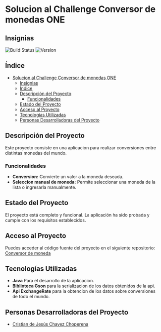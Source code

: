 # Solucion al Challenge Conversor de monedas ONE

## Insignias

![Build Status](https://img.shields.io/badge/build-passing-brightgreen)
![Version](https://img.shields.io/badge/version-1.0.1-blue)

## Índice

- [Solucion al Challenge Conversor de monedas ONE](#solucion-al-challenge-conversor-de-monedas-one)
  - [Insignias](#insignias)
  - [Índice](#índice)
  - [Descripción del Proyecto](#descripción-del-proyecto)
    - [Funcionalidades](#funcionalidades)
  - [Estado del Proyecto](#estado-del-proyecto)
  - [Acceso al Proyecto](#acceso-al-proyecto)
  - [Tecnologías Utilizadas](#tecnologías-utilizadas)
  - [Personas Desarrolladoras del Proyecto](#personas-desarrolladoras-del-proyecto)
  
## Descripción del Proyecto

Este proyecto consiste en una aplicacion para realizar conversiones entre distintas monedas del mundo.


### Funcionalidades

- **Conversion:** Convierte un valor a la moneda deseada.
- **Seleccion manual de moneda:** Permite seleccionar una moneda de la lista o ingresarla manualmente.

## Estado del Proyecto

El proyecto está completo y funcional. La aplicación ha sido probada y cumple con los requisitos establecidos.


## Acceso al Proyecto

Puedes acceder al código fuente del proyecto en el siguiente repositorio: [Conversor de moneda](https://github.com/crisdejchav/Challenge-Conversor)

## Tecnologías Utilizadas

- **Java** Para el desarrollo de la aplicacion.
- **Biblioteca Gson** para la serializacion de los datos obtenidos de la api.
- **Api ExchangeRate** para la obtencion de los datos sobre conversiones de todo el mundo.

## Personas Desarrolladoras del Proyecto

- [Cristian de Jesús Chavez Choperena](https://github.com/crisdejchav)